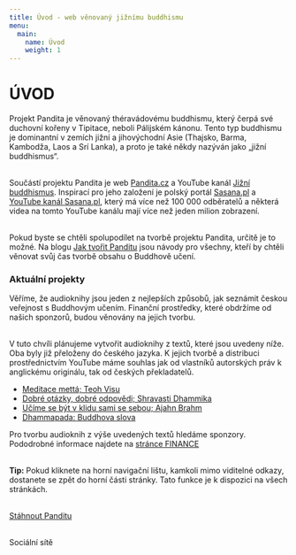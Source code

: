 ```yaml
---
title: Úvod - web věnovaný jižnímu buddhismu
menu:
  main:
    name: Úvod
    weight: 1
---
```


# ÚVOD

Projekt Pandita je věnovaný théravádovému buddhismu, který čerpá své duchovní kořeny v Tipitace, neboli Pálijském kánonu. Tento typ buddhismu je dominantní v zemích jižní a jihovýchodní Asie (Thajsko, Barma, Kambodža, Laos a Srí Lanka), a proto je také někdy nazýván jako „jižní buddhismus“.</br></br>

Součástí projektu Pandita je web [Pandita.cz](https://pandita.cz/) a YouTube kanál [Jižní buddhismus](https://www.youtube.com/channel/UC1IIp3Yo_PaJPsEU9BUk1ew). Inspirací pro jeho založení je polský portál [Sasana.pl](http://sasana.pl/) a [YouTube kanál Sasana.pl](https://www.youtube.com/user/sasanaPL), který má více než 100 000 odběratelů a některá videa na tomto YouTube kanálu mají více než jeden milion zobrazení.<br><br>

<div style="isplay:none">

Pokud byste se chtěli spolupodílet na tvorbě projektu Pandita, určitě je to možné. Na blogu [Jak tvořit Panditu](https://borek78.github.io/jak-tvorit-panditu) jsou návody pro všechny, kteří by chtěli věnovat svůj čas tvorbě obsahu o Buddhově učení.

### Aktuální projekty

Věříme, že audioknihy jsou jeden z nejlepších způsobů, jak seznámit českou veřejnost s Buddhovým učením. Finanční prostředky, které obdržíme od našich sponzorů, budou věnovány na jejich tvorbu.<br><br>

V tuto chvíli plánujeme vytvořit audioknihy z textů, které jsou uvedeny níže. Oba byly již přeloženy do českého jazyka. K jejich tvorbě a distribuci prostřednictvím YouTube máme souhlas jak od vlastníků autorských práv k anglickému originálu, tak od českých překladatelů.

<ul>

<li> <a href="https://drive.google.com/file/d/1Pijb_fdh8-nAg0sqF2Jydsg26HUCx94o/view?usp=sharing"> Meditace mettá; Teoh Visu </a></li>

<li><a href="https://drive.google.com/file/d/1_YSy0hrDr8WdFZ0TU7XupDDbIiNAj1bT/view?usp=sharing">Dobré otázky, dobré odpovědi; Shravasti Dhammika </a></li>

<li><a href="https://drive.google.com/file/d/192LLxFtMQWblDq5OQD2ZPE7sncBoZ2Cw/view?usp=sharing">Učíme se být v klidu sami se sebou; Ajahn Brahm </a></li>

<li><a href="https://drive.google.com/file/d/1XxalvczaoyzXwAwpkLkxwIB9r1_3lPT2/view?usp=sharing">Dhammapada: Buddhova slova </a></li>
</ul>

Pro tvorbu audioknih z výše uvedených textů hledáme sponzory. Pododrobné informace najdete na [stránce FINANCE](finance.html)<br><br />

<b>Tip:</b> Pokud kliknete na horní navigační lištu, kamkoli mimo viditelné
odkazy, dostanete se zpět do horní části stránky. Tato funkce je k dispozici
na všech stránkách.<br /><br />

<a
id="stahnout-panditu"
href="https://github.com/Borek78/pandita.cz/archive/refs/heads/master.zip">Stáhnout Panditu</a> <br /><br />

<div class="underline" style="margin-bottom:20px">
Sociální sítě
</div><br>

<a style="border: none" href="https://www.facebook.com/cesky.pandita">
<ion-icon class="ion-icon facebook" name="logo-facebook"></ion-icon>
</a><br>

<a style="border: none" href="https://www.youtube.com/channel/UC1IIp3Yo_PaJPsEU9BUk1ew">

<ion-icon class="ion-icon youtube" name="logo-youtube"></ion-icon>
</a><br>

<script src="/js/arrow-script.js"></script>

<script type="module" src="https://unpkg.com/ionicons@5.5.2/dist/ionicons/ionicons.esm.js"></script>
<script nomodule src="https://unpkg.com/ionicons@5.5.2/dist/ionicons/ionicons.js"></script>
